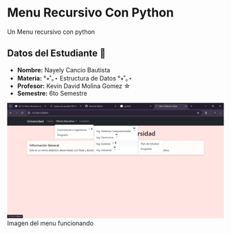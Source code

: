 # Menu Recursivo Con Python

Un Menu recursivo con python

## Datos del Estudiante 🍓 

- **Nombre:** Nayely Cancio Bautista
- **Materia:** °⭒˚｡⋆ Estructura de Datos °⭒˚｡⋆
- **Profesor:** Kevin David Molina Gomez ☆
- **Semestre:** 6to Semestre 

![](captura.png) Imagen del menu funcionando
